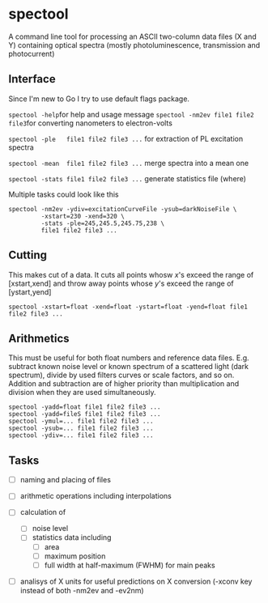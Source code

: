 spectool
========

A command line tool for processing an ASCII two-column data files (X and Y) containing optical spectra (mostly photoluminescence, transmission and photocurrent)




Interface
---------
Since I'm new to Go I try to use default flags package.

`spectool -help`for help and usage message
`spectool -nm2ev file1 file2 file3`for converting nanometers to electron-volts

```spectool -ple   file1 file2 file3 ...``` for extraction of PL excitation spectra

```spectool -mean  file1 file2 file3 ...``` merge spectra into a mean one

```spectool -stats file1 file2 file3 ...``` generate statistics file (where)


Multiple tasks could look like this 
```
spectool -nm2ev -ydiv=excitationCurveFile -ysub=darkNoiseFile \
         -xstart=230 -xend=320 \
         -stats -ple=245,245.5,245.75,238 \
         file1 file2 file3 ...
```



Cutting
-------
This makes cut of a data. It cuts all points whosw _x_'s exceed the range of [xstart,xend] and throw away points whose _y_'s exceed the range of [ystart,yend]
```
spectool -xstart=float -xend=float -ystart=float -yend=float file1 file2 file3 ...
``` 



Arithmetics
-----------
This must be useful for both float numbers and reference data files. 
E.g. subtract known noise level or known spectrum of a scattered light (dark spectrum),
divide by used filters curves or scale factors, and so on. Addition and subtraction are 
of higher priority than multiplication and division when they are used simultaneously.
```
spectool -yadd=float file1 file2 file3 ...
spectool -yadd=fileS file1 file2 file3 ...
spectool -ymul=... file1 file2 file3 ...
spectool -ysub=... file1 file2 file3 ...
spectool -ydiv=... file1 file2 file3 ...
``` 


Tasks
-----
- [ ] naming and placing of files
- [ ] arithmetic operations including interpolations
- [ ] calculation of 
  - [ ] noise level
  - [ ] statistics data including 
    - [ ] area
    - [ ] maximum position
    - [ ] full width at half-maximum (FWHM) for main peaks
- [ ] analisys of X units for useful predictions on X conversion (-xconv key instead of both -nm2ev and -ev2nm)

